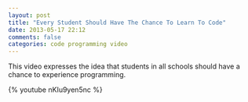 ```yaml
---
layout: post
title: "Every Student Should Have The Chance To Learn To Code"
date: 2013-05-17 22:12
comments: false
categories: code programming video
---
```


This video expresses the idea that students in all schools should have a chance to experience programming.

{% youtube nKIu9yen5nc %}

